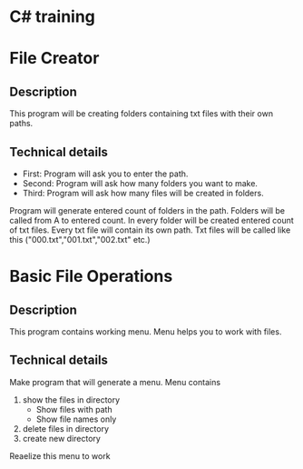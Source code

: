 # C# training

# **File Creator**

## Description

This program will be creating folders containing txt files with their own paths.

## Technical details

* First: Program will ask you to enter the path.
* Second: Program will ask how many folders you want to make.
* Third: Program will ask how many files will be created in folders.

Program will generate entered count of folders in the path. Folders will be called from A to entered count.
In every folder will be created entered count of txt files. Every txt file will contain its own path.
Txt files will be called like this ("000.txt","001.txt","002.txt" etc.)




# **Basic File Operations**

## Description

This program contains working menu.
    Menu helps you to work with files.

## Technical details
 
Make program that will generate a menu.
Menu contains
1. show the files in directory
    *   Show files with path     
    *   Show file names only
2. delete files in directory
3. create new directory 

Reaelize this menu to work

